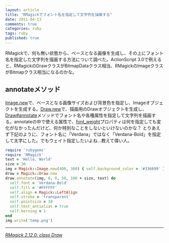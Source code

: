 ```yaml
---
layout: article
title: "RMagickでフォント名を指定して文字列を描画する"
date: 2011-04-13
comments: true
categories: ruby
tags: ruby
published: true
---
```


RMagickで、何も無い状態から、ベースとなる画像を生成し、その上にフォント名を指定した文字列を描画する方法について調べた。ActionScript 3.0で例えると、RMagickのDrawクラスがBitmapDataクラス相当、RMagickのImageクラスがBitmapクラス相当になるのかな。

<!-- READMORE -->

## annotateメソッド

[Image.new](http://studio.imagemagick.org/RMagick/doc/image1.html#new)で、ベースとなる画像サイズおよび背景色を指定し、Imageオブジェクトを生成する。[Draw.new](http://studio.imagemagick.org/RMagick/doc/draw.html#new)で、描画用のDrawオブジェクトを生成し、[Draw#annotate](http://studio.imagemagick.org/RMagick/doc/draw.html#annotate)メソッドでフォント名や各種属性を指定して文字列を描画する。annotateの中で使える属性で、[font_weight](http://studio.imagemagick.org/RMagick/doc/draw.html#font_weight_eq)プロパティは何を指定しても変化がなかったんだけど、何か特別なことをしないといけないのかな？ とりあえず下記のように、フォント名に「Verdana」ではなく「Verdana-Bold」を指定して太字にした。でもウェイト指定したいよね…教えて偉い人。

~~~ ruby
require 'rubygems'
require 'RMagick'
text = 'Hello, World'
size = 30
img = Magick::Image.new(400, 300) { self.background_color = '#336699' }
draw = Magick::Draw.new
draw.annotate(img, 0, 0, 50, 100 + size, text) do
  self.font = 'Verdana-Bold'
  self.fill = '#FFFFFF'
  self.align = Magick::LeftAlign
  self.stroke = 'transparent'
  self.pointsize = 30
  self.text_antialias = true
  self.kerning = 1
end
img.write('temp.png')
~~~

* * *

<cite>[RMagick 2.12.0: class Draw](http://studio.imagemagick.org/RMagick/doc/draw.html#annotate)</cite>
